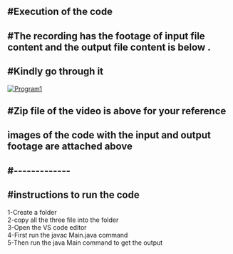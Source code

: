 <h2>#Execution of the code</h2>

<h2>#The recording has the footage of input file content and the output file content is below .</h2>
<h2>#Kindly go through it</h2>

[![Program1](https://img.youtube.com/vi/AdaGz3NaNZA/0.jpg)](https://www.youtube.com/watch?v=AdaGz3NaNZA)
<h2>#Zip file of the video is above for your reference</h2>
<h2>images of the code with the input and output footage are attached above</h2>
<h2>#-------------</h2>
<h2>#instructions to run the code</h2>
1-Create a folder<br>
2-copy all the three file into the folder<br>
3-Open the VS code editor<br>
4-First run the javac Main.java command<br>
5-Then run the java Main command to get the output<br>

